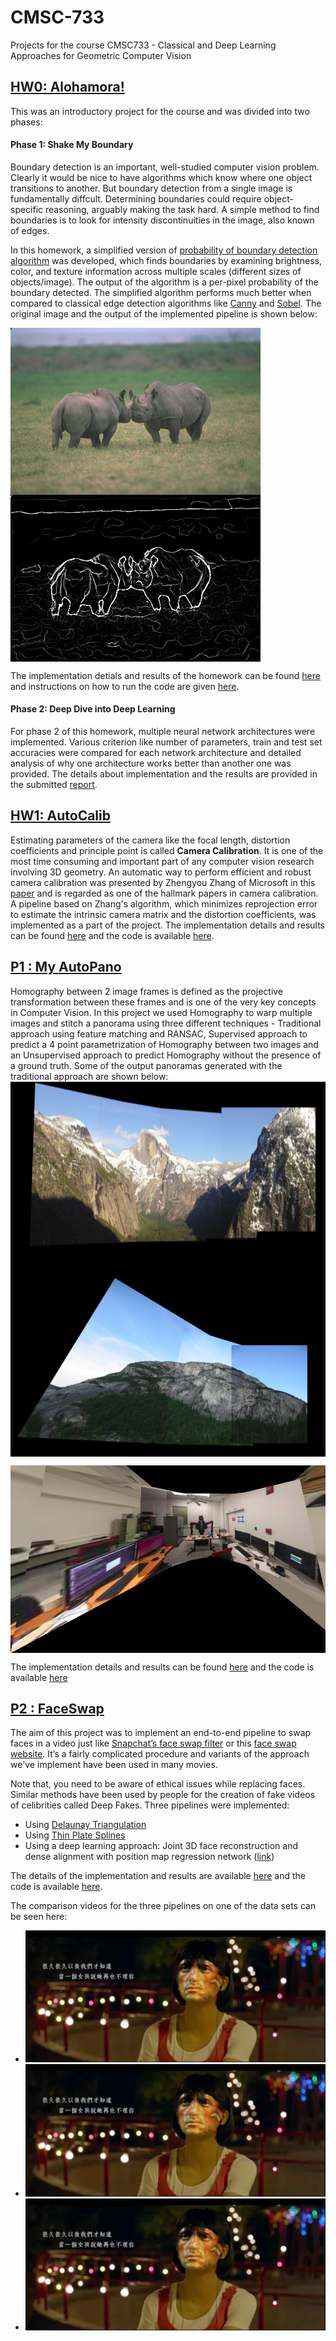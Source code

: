 # CMSC-733
Projects for the course CMSC733 - Classical and Deep Learning Approaches for
Geometric Computer Vision

## [HW0: Alohamora!](https://github.com/abhi1625/CMSC-733/tree/master/Abhi1625_hw0)
This was an introductory project for the course and was divided into two phases:

#### Phase 1: Shake My Boundary
Boundary detection is an important, well-studied computer vision problem. Clearly it would be nice to have algorithms which know where one object transitions to another. But boundary detection from a single image is fundamentally diffcult. Determining boundaries could require object-specific reasoning, arguably making the task hard. A simple method to find boundaries is to look for intensity discontinuities in the image, also known of edges.

In this homework, a simplified version of [probability of boundary detection algorithm](https://www2.eecs.berkeley.edu/Research/Projects/CS/vision/grouping/papers/amfm_pami2010.pdf) was developed, which finds boundaries by examining brightness, color, and texture information across multiple scales (different sizes of objects/image). The output of the algorithm is a per-pixel probability of the boundary detected. The simplified algorithm performs much better when compared to classical edge detection algorithms like [Canny](https://ieeexplore.ieee.org/document/4767851) and [Sobel](https://en.wikipedia.org/wiki/Sobel_operator). The original image and the output of the implemented pipeline is shown below:
<!--![original](Abhi1625_hw0/Phase1/BSDS500/Images/8.jpg)![pblite](Abhi1625_hw0/Phase1/Code/8/PbLite_8canny=0.1.png) -->

<img src="Abhi1625_hw0/Phase1/BSDS500/Images/8.jpg" align="center" alt="Your image title" width="400"/> <img src="Abhi1625_hw0/Phase1/Code/8/PbLite_8canny=0.1.png" align="center" alt="Your image title" width="400"/>

The implementation detials and results of the homework can be found [here](https://github.com/abhi1625/CMSC-733/blob/master/Abhi1625_hw0/Abhinav_Modi_Hw0.pdf) and instructions on how to run the code are given [here](https://github.com/abhi1625/CMSC-733/tree/master/Abhi1625_hw0).

#### Phase 2: Deep Dive into Deep Learning
For phase 2 of this homework, multiple neural network architectures were implemented. Various criterion like number of parameters, train and test set accuracies were compared for each network architecture and detailed analysis of why one architecture works better than another one was provided. The details about implementation and the results are provided in the submitted [report](https://github.com/abhi1625/CMSC-733/blob/master/Abhi1625_hw0/Abhinav_Modi_Hw0.pdf).

## [HW1: AutoCalib](https://github.com/abhi1625/CMSC-733/tree/master/Abhi1625_hw1)
Estimating parameters of the camera like the focal length, distortion coefficients and principle point is called **Camera Calibration**. It is one of the most time consuming and important part of any computer vision research involving 3D geometry. An automatic way to perform efficient and robust camera calibration was presented by Zhengyou Zhang of Microsoft in this [paper](https://www.microsoft.com/en-us/research/wp-content/uploads/2016/02/tr98-71.pdf) and is regarded as one of the hallmark papers in camera calibration. A pipeline based on Zhang's algorithm, which minimizes reprojection error to estimate the intrinsic camera matrix and the distortion coefficients, was implemented as a part of the project. The implementation details and results can be found [here](https://github.com/abhi1625/CMSC-733/blob/master/Abhi1625_hw1/CMSC733_project2_Faceswap.pdf) and the code is available [here](https://github.com/abhi1625/CMSC-733/tree/master/Abhi1625_hw1).

## [P1 : My AutoPano](https://github.com/abhi1625/CMSC-733/tree/master/Abhi1625_p1)
Homography between 2 image frames is defined as the projective transformation between these frames and is one of the very key concepts in Computer Vision. In this project we used Homography to warp multiple images and stitch a panorama using three different techniques - Traditional approach using feature matching and RANSAC, Supervised approach to predict a 4 point parametrization of Homography between two images and an Unsupervised approach to predict Homography without the presence of a ground truth. Some of the output panoramas generated with the traditional approach are shown below:
<img src="Abhi1625_p1/Draft/mypano.png" align="center" alt="Pano1" height="300"/>
<img src="Abhi1625_p1/Draft/mypano2.png" align="center" alt="Pano2" height="300" width="900"/> 
<!-- img src="Abhi1625_p1/Draft/mypano5.png" align="right" alt="Pano4" height="300" width="900"/ -->
<img src="Abhi1625_p1/Draft/mypano3.png" align="center" alt="Pano3" height="300" width="900"/>

The implementation details and results can be found [here](https://cmsc733.github.io/assets/2019/p1/results/pdf/kmadhira_p1-compressed.pdf) and the code is available [here](https://github.com/abhi1625/CMSC-733/tree/master/Abhi1625_p1)

## [P2 : FaceSwap](https://github.com/abhi1625/CMSC-733/tree/master/Abhi1625_p2)
The aim of this project was to implement an end-to-end pipeline to swap faces in a video just like [Snapchat’s face swap filter](https://www.snapchat.com/) or this [face swap website](http://faceswaplive.com/). It’s a fairly complicated procedure and variants of the approach we've implement have been used in many movies. 

Note that, you need to be aware of ethical issues while replacing faces. Similar methods have been used by people for the creation of fake videos of celibrities called Deep Fakes. Three pipelines were implemented:
- Using [Delaunay Triangulation](http://mathworld.wolfram.com/DelaunayTriangulation.html#:~:text=The%20Delaunay%20triangulation%20is%20a,1992%2C%20p.%2094)
- Using [Thin Plate Splines](https://en.wikipedia.org/wiki/Thin_plate_spline)
- Using a deep learning approach: Joint 3D face reconstruction and dense alignment with position map regression network ([link](https://arxiv.org/abs/1803.07835))

The details of the implementation and results are available [here](https://github.com/abhi1625/CMSC-733/blob/master/Abhi1625_p2/CMSC733_project2_Faceswap.pdf) and the code is available [here](https://github.com/abhi1625/CMSC-733/tree/master/Abhi1625_p2).

The comparison videos for the three pipelines on one of the data sets can be seen here:
 - [![Thin Plate Splines](Abhi1625_p2/Data/Capture.PNG)](Abhi1625_p2/Data/Data1OutputTPS.mp4)
 - [![Triangulation](Abhi1625_p2/Data/Capture.PNG)](Abhi1625_p2/Data/Data1OutputTri.mp4)
 - [![PRNet](Abhi1625_p2/Data/Capture.PNG)](Abhi1625_p2/Data/Data1OutputPRNet.mp4)
 
